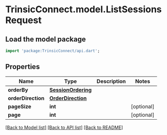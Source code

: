 # TrinsicConnect.model.ListSessionsRequest

## Load the model package
```dart
import 'package:TrinsicConnect/api.dart';
```

## Properties
Name | Type | Description | Notes
------------ | ------------- | ------------- | -------------
**orderBy** | [**SessionOrdering**](SessionOrdering.md) |  | 
**orderDirection** | [**OrderDirection**](OrderDirection.md) |  | 
**pageSize** | **int** |  | [optional] 
**page** | **int** |  | [optional] 

[[Back to Model list]](../README.md#documentation-for-models) [[Back to API list]](../README.md#documentation-for-api-endpoints) [[Back to README]](../README.md)


